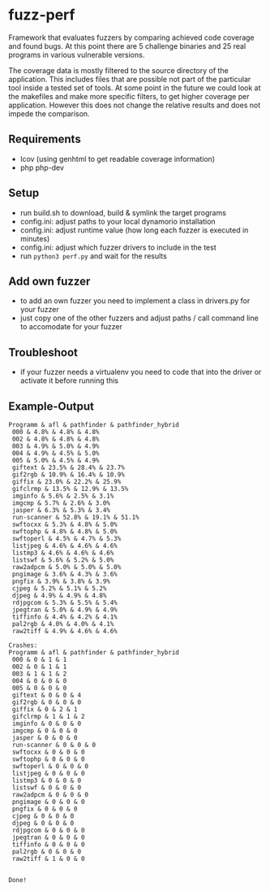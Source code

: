 # fuzz-perf
Framework that evaluates fuzzers by comparing achieved code coverage and found bugs. At this point there are 5 challenge binaries and 25 real programs in various vulnerable versions.

The coverage data is mostly filtered to the source directory of the application. This includes files that are possible not part of the particular tool inside a tested set of tools. At some point in the future we could look at the makefiles and make more specific filters, to get higher coverage per application. However this does not change the relative results and does not impede the comparison.

## Requirements
* lcov (using genhtml to get readable coverage information)
* php php-dev

## Setup

* run build.sh to download, build & symlink the target programs
* config.ini: adjust paths to your local dynamorio installation 
* config.ini: adjust runtime value (how long each fuzzer is executed in minutes)
* config.ini: adjust which fuzzer drivers to include in the test
* run `python3 perf.py` and wait for the results

## Add own fuzzer
* to add an own fuzzer you need to implement a class in drivers.py for your fuzzer
* just copy one of the other fuzzers and adjust paths / call command line to accomodate for your fuzzer 

## Troubleshoot
* if your fuzzer needs a virtualenv you need to code that into the driver or activate it before running this 

## Example-Output

```
Programm & afl & pathfinder & pathfinder_hybrid
 000 & 4.8% & 4.8% & 4.8%
 002 & 4.8% & 4.8% & 4.8%
 003 & 4.9% & 5.0% & 4.9%
 004 & 4.9% & 4.5% & 5.0%
 005 & 5.0% & 4.5% & 4.9%
 giftext & 23.5% & 28.4% & 23.7%
 gif2rgb & 10.9% & 16.4% & 10.9%
 giffix & 23.0% & 22.2% & 25.9%
 gifclrmp & 13.5% & 12.9% & 13.5%
 imginfo & 5.6% & 2.5% & 3.1%
 imgcmp & 5.7% & 2.6% & 3.0%
 jasper & 6.3% & 5.3% & 3.4%
 run-scanner & 52.8% & 19.1% & 51.1%
 swftocxx & 5.3% & 4.8% & 5.0%
 swftophp & 4.8% & 4.8% & 5.0%
 swftoperl & 4.5% & 4.7% & 5.3%
 listjpeg & 4.6% & 4.6% & 4.6%
 listmp3 & 4.6% & 4.6% & 4.6%
 listswf & 5.6% & 5.2% & 5.0%
 raw2adpcm & 5.0% & 5.0% & 5.0%
 pngimage & 3.6% & 4.3% & 3.6%
 pngfix & 3.9% & 3.8% & 3.9%
 cjpeg & 5.2% & 5.1% & 5.2%
 djpeg & 4.9% & 4.9% & 4.8%
 rdjpgcom & 5.3% & 5.5% & 5.4%
 jpegtran & 5.0% & 4.9% & 4.9%
 tiffinfo & 4.4% & 4.2% & 4.1%
 pal2rgb & 4.0% & 4.0% & 4.1%
 raw2tiff & 4.9% & 4.6% & 4.6%

Crashes:
Programm & afl & pathfinder & pathfinder_hybrid
 000 & 0 & 1 & 1
 002 & 0 & 1 & 1
 003 & 1 & 1 & 2
 004 & 0 & 0 & 0
 005 & 0 & 0 & 0
 giftext & 0 & 0 & 4
 gif2rgb & 0 & 0 & 0
 giffix & 0 & 2 & 1
 gifclrmp & 1 & 1 & 2
 imginfo & 0 & 0 & 0
 imgcmp & 0 & 0 & 0
 jasper & 0 & 0 & 0
 run-scanner & 0 & 0 & 0
 swftocxx & 0 & 0 & 0
 swftophp & 0 & 0 & 0
 swftoperl & 0 & 0 & 0
 listjpeg & 0 & 0 & 0
 listmp3 & 0 & 0 & 0
 listswf & 0 & 0 & 0
 raw2adpcm & 0 & 0 & 0
 pngimage & 0 & 0 & 0
 pngfix & 0 & 0 & 0
 cjpeg & 0 & 0 & 0
 djpeg & 0 & 0 & 0
 rdjpgcom & 0 & 0 & 0
 jpegtran & 0 & 0 & 0
 tiffinfo & 0 & 0 & 0
 pal2rgb & 0 & 0 & 0
 raw2tiff & 1 & 0 & 0


Done!
```